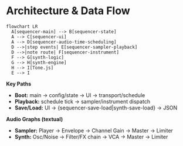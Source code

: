 
# Architecture & Data Flow

```mermaid
flowchart LR
  A[sequencer-main] --> B[sequencer-state]
  A --> C[sequencer-ui]
  A --> D[sequencer-audio-time-scheduling]
  D -->|step events| E[sequencer-sampler-playback]
  D -->|note route| F[sequencer-instrument]
  F --> G[synth-logic]
  G --> H[synth-engine]
  H --> I[Tone.js]
  E --> I
```
**Key Paths**
- **Boot:** main → config/state → UI → transport/schedule
- **Playback:** schedule tick → sampler/instrument dispatch
- **Save/Load:** UI → {sequencer-save-load|synth-save-load} → JSON

**Audio Graphs (textual)**
- **Sampler:** Player → Envelope → Channel Gain → Master → Limiter
- **Synth:** Osc/Noise → Filter/FX chain → VCA → Master → Limiter
